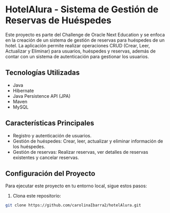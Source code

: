 # HotelAlura - Sistema de Gestión de Reservas de Huéspedes

Este proyecto es parte del Challenge de Oracle Next Education y se enfoca en la creación de un sistema de gestión de reservas para huéspedes de un hotel. La aplicación permite realizar operaciones CRUD (Crear, Leer, Actualizar y Eliminar) para usuarios, huéspedes y reservas, además de contar con un sistema de autenticación para gestionar los usuarios.

## Tecnologías Utilizadas

- Java
- Hibernate
- Java Persistence API (JPA)
- Maven
- MySQL

## Características Principales

- Registro y autenticación de usuarios.
- Gestión de huéspedes: Crear, leer, actualizar y eliminar información de los huéspedes.
- Gestión de reservas: Realizar reservas, ver detalles de reservas existentes y cancelar reservas.

## Configuración del Proyecto

Para ejecutar este proyecto en tu entorno local, sigue estos pasos:

1. Clona este repositorio:

```bash
git clone https://github.com/carolinaIbarra2/hotelAlura.git
